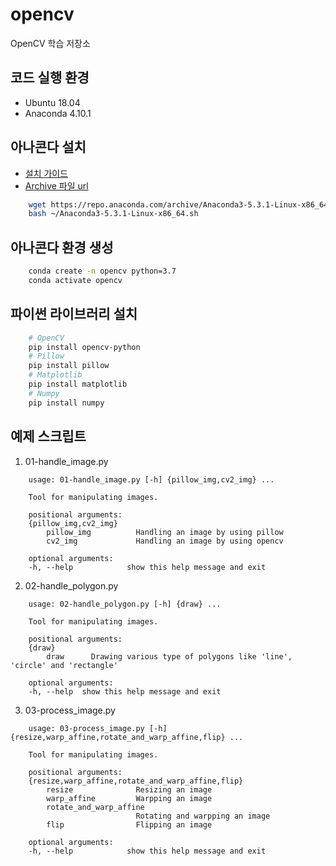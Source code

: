 # opencv
OpenCV 학습 저장소

## 코드 실행 환경

- Ubuntu 18.04
- Anaconda 4.10.1

## 아나콘다 설치

- [설치 가이드](https://docs.anaconda.com/anaconda/install/linux/)
- [Archive 파일 url](https://repo.anaconda.com/archive/)
```bash
    wget https://repo.anaconda.com/archive/Anaconda3-5.3.1-Linux-x86_64.sh -O ~/Anaconda3-5.3.1-Linux-x86_64.sh
    bash ~/Anaconda3-5.3.1-Linux-x86_64.sh
```

## 아나콘다 환경 생성

```bash
    conda create -n opencv python=3.7
    conda activate opencv
```

## 파이썬 라이브러리 설치

```bash
    # OpenCV
    pip install opencv-python
    # Pillow
    pip install pillow
    # Matplotlib
    pip install matplotlib
    # Numpy
    pip install numpy
```

## 예제 스크립트

1. 01-handle_image.py
```
    usage: 01-handle_image.py [-h] {pillow_img,cv2_img} ...

    Tool for manipulating images.

    positional arguments:
    {pillow_img,cv2_img}
        pillow_img          Handling an image by using pillow
        cv2_img             Handling an image by using opencv

    optional arguments:
    -h, --help            show this help message and exit
```

2. 02-handle_polygon.py
```
    usage: 02-handle_polygon.py [-h] {draw} ...

    Tool for manipulating images.

    positional arguments:
    {draw}
        draw      Drawing various type of polygons like 'line', 'circle' and 'rectangle'

    optional arguments:
    -h, --help  show this help message and exit
```

3. 03-process_image.py
```
    usage: 03-process_image.py [-h] {resize,warp_affine,rotate_and_warp_affine,flip} ...

    Tool for manipulating images.

    positional arguments:
    {resize,warp_affine,rotate_and_warp_affine,flip}
        resize              Resizing an image
        warp_affine         Warpping an image
        rotate_and_warp_affine
                            Rotating and warpping an image
        flip                Flipping an image

    optional arguments:
    -h, --help            show this help message and exit
```